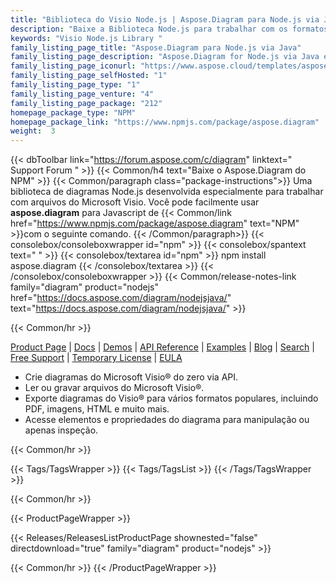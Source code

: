 ```yaml
---
title: "Biblioteca do Visio Node.js | Aspose.Diagram para Node.js via Java"
description: "Baixe a Biblioteca Node.js para trabalhar com os formatos de arquivo do Microsoft Visio. Ele pode criar, editar ou converter arquivos do Visio sem qualquer dependência."
keywords: "Visio Node.js Library "
family_listing_page_title: "Aspose.Diagram para Node.js via Java"
family_listing_page_description: "Aspose.Diagram for Node.js via Java é uma API escalável e rica em recursos para integrar recursos de geração, manipulação, conversão e processamento de arquivos do Microsoft Visio® em seus próprios aplicativos Node.js. Ele permite que seus aplicativos trabalhem com o Microsoft Visio Object Model para criar os diagramas do zero, editar diagramas existentes ou converter diagramas para formatos populares, incluindo PDF, HTML, imagens e outros formatos do Visio."
family_listing_page_iconurl: "https://www.aspose.cloud/templates/aspose/App_Themes/V3/images/diagram/272x272/aspose_diagram-for-nodejs.png"
family_listing_page_selfHosted: "1"
family_listing_page_type: "1"
family_listing_page_venture: "4"
family_listing_page_package: "212"
homepage_package_type: "NPM"
homepage_package_link: "https://www.npmjs.com/package/aspose.diagram"
weight:  3
---
```


{{< dbToolbar link="https://forum.aspose.com/c/diagram" linktext=" Support Forum " >}}
{{< Common/h4 text="Baixe o Aspose.Diagram do NPM"  >}}
{{< Common/paragraph class="package-instructions">}}
Uma biblioteca de diagramas Node.js desenvolvida especialmente para trabalhar com arquivos do Microsoft Visio.
Você pode facilmente usar <b>aspose.diagram</b> para Javascript de
{{< Common/link href="https://www.npmjs.com/package/aspose.diagram" text="NPM"  >}}com o seguinte comando.
{{< /Common/paragraph>}}
{{< consolebox/consoleboxwrapper id="npm" >}}
       {{< consolebox/spantext text=" " >}}
       {{< consolebox/textarea id="npm" >}} npm install aspose.diagram {{< /consolebox/textarea >}}
{{< /consolebox/consoleboxwrapper >}}
{{< Common/release-notes-link family="diagram" product="nodejs" href="https://docs.aspose.com/diagram/nodejsjava/" text="https://docs.aspose.com/diagram/nodejsjava/"  >}}

{{< Common/hr >}}

[Product Page](https://products.aspose.com/diagram/nodejs-java/) | [Docs]() | [Demos](https://products.aspose.app/diagram/family) | [API Reference](https://reference.aspose.com/diagram/) | [Examples](https://github.com/aspose-diagram/Aspose.Diagram-for-Java) | [Blog](https://blog.aspose.com/categories/aspose.diagram-product-family/) | [Search](https://search.aspose.com/) | [Free Support](https://forum.aspose.com/c/diagram/17) | [Temporary License](https://purchase.aspose.com/temporary-license) | [EULA](https://about.aspose.com/legal/eula/)

- Crie diagramas do Microsoft Visio® do zero via API.
- Ler ou gravar arquivos do Microsoft Visio®.
- Exporte diagramas do Visio® para vários formatos populares, incluindo PDF, imagens, HTML e muito mais.
- Acesse elementos e propriedades do diagrama para manipulação ou apenas inspeção.

{{< Common/hr >}}

{{< Tags/TagsWrapper >}}
{{< Tags/TagsList >}}
{{< /Tags/TagsWrapper >}}

{{< Common/hr >}}

{{< ProductPageWrapper >}}

<!-- ReleasesListProductPage-->

{{< Releases/ReleasesListProductPage shownested="false"  directdownload="true" family="diagram" product="nodejs" >}}

<!-- /ReleasesListProductPage-->

{{< Common/hr >}}
{{< /ProductPageWrapper >}}

